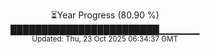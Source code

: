 <p align="center">
⏳Year Progress (80.90 %) <br>
████████████████████████▁▁▁▁▁▁ <br>
<sub>Updated: Thu, 23 Oct 2025 06:34:37 GMT</sub>
</p>

